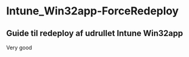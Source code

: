 # Intune_Win32app-ForceRedeploy
## Guide til redeploy af udrullet Intune Win32app <br>
Very good <br>
